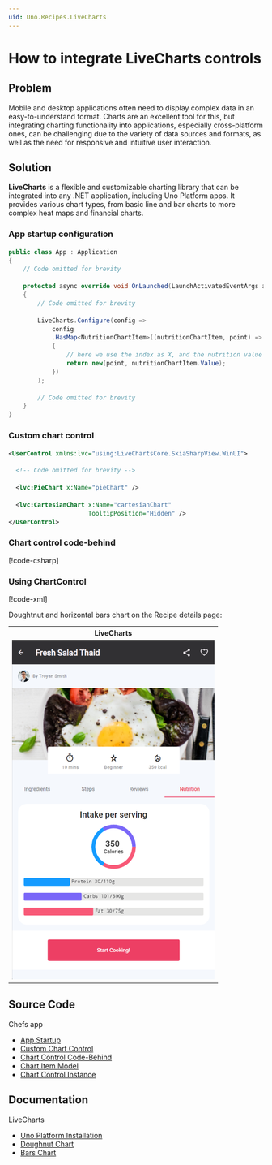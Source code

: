 ```yaml
---
uid: Uno.Recipes.LiveCharts
---
```


# How to integrate LiveCharts controls

## Problem

Mobile and desktop applications often need to display complex data in an easy-to-understand format. Charts are an excellent tool for this, but integrating charting functionality into applications, especially cross-platform ones, can be challenging due to the variety of data sources and formats, as well as the need for responsive and intuitive user interaction.

## Solution

**LiveCharts** is a flexible and customizable charting library that can be integrated into any .NET application, including Uno Platform apps. It provides various chart types, from basic line and bar charts to more complex heat maps and financial charts.

### App startup configuration

```csharp
public class App : Application
{
    // Code omitted for brevity

    protected async override void OnLaunched(LaunchActivatedEventArgs args)
    {
        // Code omitted for brevity

        LiveCharts.Configure(config =>
            config
            .HasMap<NutritionChartItem>((nutritionChartItem, point) =>
            {
                // here we use the index as X, and the nutrition value as Y
                return new(point, nutritionChartItem.Value);
            })
        );

        // Code omitted for brevity
    }
}
```

### Custom chart control

```xml
<UserControl xmlns:lvc="using:LiveChartsCore.SkiaSharpView.WinUI">

  <!-- Code omitted for brevity -->

  <lvc:PieChart x:Name="pieChart" />

  <lvc:CartesianChart x:Name="cartesianChart"
                      TooltipPosition="Hidden" />
</UserControl>
```

### Chart control code-behind

[!code-csharp[](../../Chefs/Views/Controls/ChartControl.xaml.cs#L28-L54)]

### Using ChartControl

[!code-xml[](../../Chefs/Views/RecipeDetailsPage.xaml#L434)]

Doughtnut and horizontal bars chart on the Recipe details page:
<table>
  <tr>
    <th>LiveCharts</th>
  </tr>
  <tr>
    <td><img src="../assets/livecharts.png" width="400px" alt="LiveCharts"/></td>
  </tr>
</table>

## Source Code

Chefs app

- [App Startup](https://github.com/unoplatform/uno.chefs/blob/139edc9eab65b322e219efb7572583551c40ad32/Chefs/App.xaml.cs#L129)
- [Custom Chart Control](https://github.com/unoplatform/uno.chefs/blob/139edc9eab65b322e219efb7572583551c40ad32/Chefs/Views/Controls/ChartControl.xaml#L2)
- [Chart Control Code-Behind](https://github.com/unoplatform/uno.chefs/blob/139edc9eab65b322e219efb7572583551c40ad32/Chefs/Views/Controls/ChartControl.xaml.cs#L28)
- [Chart Item Model](https://github.com/unoplatform/uno.chefs/blob/139edc9eab65b322e219efb7572583551c40ad32/Chefs/Business/Models/NutritionChartItem.cs#L5)
- [Chart Control Instance](https://github.com/unoplatform/uno.chefs/blob/139edc9eab65b322e219efb7572583551c40ad32/Chefs/Views/RecipeDetailsPage.xaml#L434-L435)

## Documentation

LiveCharts

- [Uno Platform Installation](https://livecharts.dev/docs/UnoWinUi/2.0.0-rc1/Overview.Installation)
- [Doughnut Chart](https://livecharts.dev/docs/UnoWinUi/2.0.0-beta.920/samples.pies.doughnut)
- [Bars Chart](https://livecharts.dev/docs/UnoWinUi/2.0.0-beta.920/samples.bars.withBackground)
